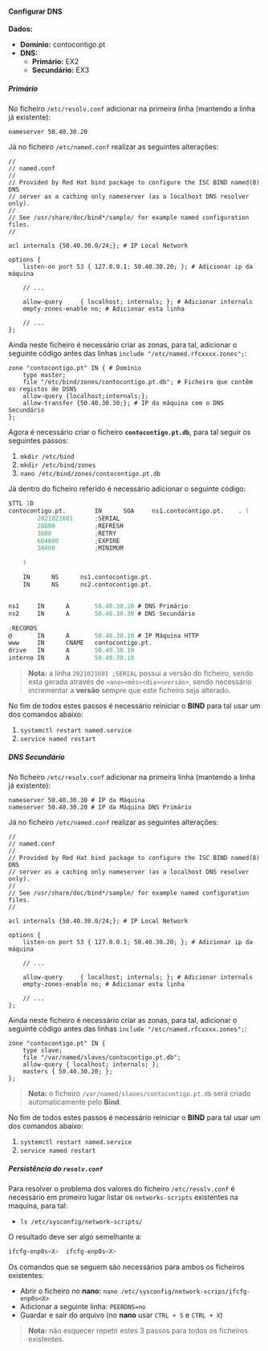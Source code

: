 #### Configurar DNS

**Dados:**

-   **Domínio:** contocontigo.pt
-   **DNS:**
    -   **Primário:** EX2
    -   **Secundário:** EX3

##### Primário

No ficheiro `/etc/resolv.conf` adicionar na primeira linha (mantendo a linha já existente):

```dns
nameserver 50.40.30.20
```

Já no ficheiro `/etc/named.conf` realizar as seguintes alterações:

```
//
// named.conf
//
// Provided by Red Hat bind package to configure the ISC BIND named(8) DNS
// server as a caching only nameserver (as a localhost DNS resolver only).
//
// See /usr/share/doc/bind*/sample/ for example named configuration files.
//

acl internals {50.40.30.0/24;}; # IP Local Network

options {
	listen-on port 53 { 127.0.0.1; 50.40.30.20; }; # Adicionar ip da máquina

	// ...

	allow-query     { localhost; internals; }; # Adicionar internals
	empty-zones-enable no; # Adicionar esta linha

	// ...
};
```

Ainda neste ficheiro é necessário criar as zonas, para tal, adicionar o seguinte código antes das linhas `include "/etc/named.rfcxxxx.zones";`:

```
zone "contocontigo.pt" IN { # Domínio
	type master;
	file "/etc/bind/zones/contocontigo.pt.db"; # Ficheiro que contêm os registos de DSNS
	allow-query {localhost;internals;};
	allow-transfer {50.40.30.30;}; # IP da máquina com o DNS Secundário
};
```

Agora é necessário criar o ficheiro **`contocontigo.pt.db`**, para tal seguir os seguintes passos:

1. `mkdir /etc/bind`
2. `mkdir /etc/bind/zones`
3. `nano /etc/bind/zones/contocontigo.pt.db`

Já dentro do ficheiro referido é necessário adicionar o seguinte código:

```D
$TTL 1D
contocontigo.pt.        IN      SOA     ns1.contocontigo.pt.    . (
		2021021601      ;SERIAL
		28800           ;REFRESH
		3600            ;RETRY
		604800          ;EXPIRE
		38400           ;MINIMUM

	)

	IN      NS      ns1.contocontigo.pt.
	IN      NS      ns2.contocontigo.pt.


ns1     IN      A       50.40.30.20 # DNS Primário
ns2     IN      A       50.40.30.30 # DNS Secundário

;RECORDS
@       IN      A       50.40.30.10 # IP Máquina HTTP
www     IN      CNAME   contocontigo.pt.
drive   IN      A       50.40.30.10
interno IN      A       50.40.30.10
```

> **Nota:** a linha `2021021601 ;SERIAL` possui a versão do ficheiro, sendo esta gerada através de `<ano><mês><dia><versão>`, sendo necessário incrementar a **versão** sempre que este ficheiro seja alterado.

No fim de todos estes passos é necessário reiniciar o **BIND** para tal usar um dos comandos abaixo:

1. `systemctl restart named.service`
2. `service named restart`

##### DNS Secundário

No ficheiro `/etc/resolv.conf` adicionar na primeira linha (mantendo a linha já existente):

```dns
nameserver 50.40.30.30 # IP da Máquina
nameserver 50.40.30.20 # IP da Máquina DNS Primário
```

Já no ficheiro `/etc/named.conf` realizar as seguintes alterações:

```
//
// named.conf
//
// Provided by Red Hat bind package to configure the ISC BIND named(8) DNS
// server as a caching only nameserver (as a localhost DNS resolver only).
//
// See /usr/share/doc/bind*/sample/ for example named configuration files.
//

acl internals {50.40.30.0/24;}; # IP Local Network

options {
	listen-on port 53 { 127.0.0.1; 50.40.30.20; }; # Adicionar ip da máquina

	// ...

	allow-query     { localhost; internals; }; # Adicionar internals
	empty-zones-enable no; # Adicionar esta linha

	// ...
};
```

Ainda neste ficheiro é necessário criar as zonas, para tal, adicionar o seguinte código antes das linhas `include "/etc/named.rfcxxxx.zones";`:

```
zone "contocontigo.pt" IN {
	type slave;
	file "/var/named/slaves/contocontigo.pt.db";
	allow-query { localhost; internals; };
	masters { 50.40.30.20; };
};
```

> **Nota:** o ficheiro `/var/named/slaves/contocontigo.pt.db` será criado automaticamente pelo **Bind**.

No fim de todos estes passos é necessário reiniciar o **BIND** para tal usar um dos comandos abaixo:

1. `systemctl restart named.service`
2. `service named restart`

##### Persistência do `resolv.conf`

Para resolver o problema dos valores do ficheiro `/etc/resolv.conf` é necessário em primeiro lugar listar os `networks-scripts` existentes na maquina, para tal:

-   `ls /etc/sysconfig/network-scripts/`

O resultado deve ser algo semelhante a:

```bash
ifcfg-enp0s<X>  ifcfg-enp0s<X>
```

Os comandos que se seguem são necessários para ambos os ficheiros existentes:

-   Abrir o ficheiro no **nano**: `nano /etc/sysconfig/network-scrips/ifcfg-enp0s<X>`
-   Adicionar a seguinte linha:
    `PEERDNS=no`
-   Guardar e sair do arquivo (no **nano** usar `CTRL + S` e `CTRL + X`)

> **Nota:** não esquecer repetir estes 3 passos para todos os ficheiros existentes.
